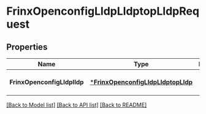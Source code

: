 # FrinxOpenconfigLldpLldptopLldpRequest

## Properties
Name | Type | Description | Notes
------------ | ------------- | ------------- | -------------
**FrinxOpenconfigLldplldp** | [***FrinxOpenconfigLldpLldptopLldp**](frinx.openconfig.lldp.lldptop.Lldp.md) |  | [optional] [default to null]

[[Back to Model list]](../README.md#documentation-for-models) [[Back to API list]](../README.md#documentation-for-api-endpoints) [[Back to README]](../README.md)


